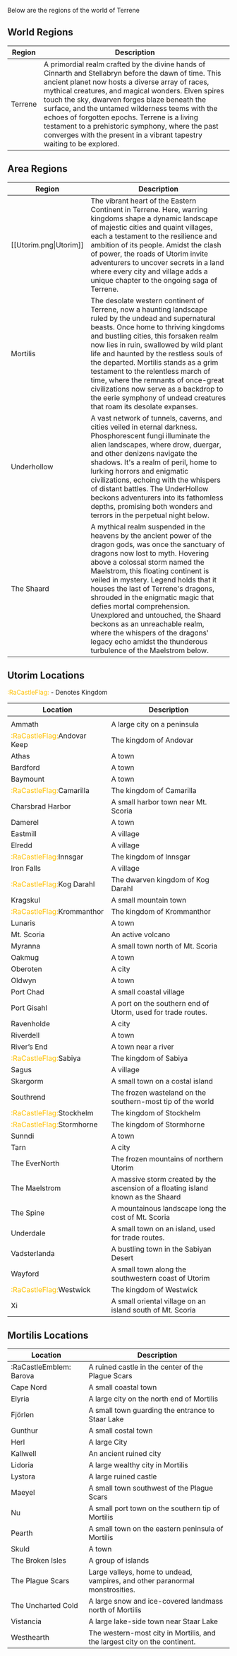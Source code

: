 Below are the regions of the world of Terrene

## World Regions
| Region | Description |
| ------ | ----------- |
| Terrene       |   A primordial realm crafted by the divine hands of Cinnarth and Stellabryn before the dawn of time. This ancient planet now hosts a diverse array of races, mythical creatures, and magical wonders. Elven spires touch the sky, dwarven forges blaze beneath the surface, and the untamed wilderness teems with the echoes of forgotten epochs. Terrene is a living testament to a prehistoric symphony, where the past converges with the present in a vibrant tapestry waiting to be explored.          |

## Area Regions

| Region                 | Description                                                                                                                                                                                                                                                                                                                                                                                                                                                                                                       |
| ---------------------- | ----------------------------------------------------------------------------------------------------------------------------------------------------------------------------------------------------------------------------------------------------------------------------------------------------------------------------------------------------------------------------------------------------------------------------------------------------------------------------------------------------------------- |
| [[Utorim.png\|Utorim]] | The vibrant heart of the Eastern Continent in Terrene. Here, warring kingdoms shape a dynamic landscape of majestic cities and quaint villages, each a testament to the resilience and ambition of its people. Amidst the clash of power, the roads of Utorim invite adventurers to uncover secrets in a land where every city and village adds a unique chapter to the ongoing saga of Terrene.                                                                                                                  |
| Mortilis               | The desolate western continent of Terrene, now a haunting landscape ruled by the undead and supernatural beasts. Once home to thriving kingdoms and bustling cities, this forsaken realm now lies in ruin, swallowed by wild plant life and haunted by the restless souls of the departed. Mortilis stands as a grim testament to the relentless march of time, where the remnants of once-great civilizations now serve as a backdrop to the eerie symphony of undead creatures that roam its desolate expanses. |
| Underhollow            | A vast network of tunnels, caverns, and cities veiled in eternal darkness. Phosphorescent fungi illuminate the alien landscapes, where drow, duergar, and other denizens navigate the shadows. It's a realm of peril, home to lurking horrors and enigmatic civilizations, echoing with the whispers of distant battles. The UnderHollow beckons adventurers into its fathomless depths, promising both wonders and terrors in the perpetual night below.                                                         |
| The Shaard                       | A mythical realm suspended in the heavens by the ancient power of the dragon gods, was once the sanctuary of dragons now lost to myth. Hovering above a colossal storm named the Maelstrom, this floating continent is veiled in mystery. Legend holds that it houses the last of Terrene's dragons, shrouded in the enigmatic magic that defies mortal comprehension. Unexplored and untouched, the Shaard beckons as an unreachable realm, where the whispers of the dragons' legacy echo amidst the thunderous turbulence of the Maelstrom below.                                                                                                                                                                                                                                                                                                                                                                                                                                                                                                                  |

## Utorim Locations
<span style="color:#ffc000">:RaCastleFlag: </span>- Denotes Kingdom

| Location         | Description |
| ---------------- | ----------- |
| |   |   |
|Ammath|A large city on a peninsula|
|<span style="color:#ffc000">:RaCastleFlag:</span>Andovar Keep|The kingdom of Andovar|
|Athas|A town|
|Bardford|A town|
|Baymount|A town|
|<span style="color:#ffc000">:RaCastleFlag:</span>Camarilla|The kingdom of Camarilla|
|Charsbrad Harbor|A small harbor town near Mt. Scoria|
|Damerel|A town|
|Eastmill|A village|
|Elredd|A village|
|<span style="color:#ffc000">:RaCastleFlag:</span>Innsgar|The kingdom of Innsgar|
|Iron Falls|A village|
|<span style="color:#ffc000">:RaCastleFlag:</span>Kog Darahl|The dwarven kingdom of Kog Darahl|
|Kragskul|A small mountain town|
|<span style="color:#ffc000">:RaCastleFlag:</span>Krommanthor|The kingdom of Krommanthor|
|Lunaris|A town|
|Mt. Scoria|An active volcano|
|Myranna|A small town north of Mt. Scoria|
|Oakmug|A town|
|Oberoten|A city|
|Oldwyn|A town|
|Port Chad|A small coastal village|
|Port Gisahl|A port on the southern end of Utorm, used for trade routes.|
|Ravenholde|A city|
|Riverdell|A town|
|River’s End|A town near a river|
|<span style="color:#ffc000">:RaCastleFlag:</span>Sabiya|The kingdom of Sabiya|
|Sagus|A village|
|Skargorm|A small town on a costal island|
|Southrend|The frozen wasteland on the southern-most tip of the world|
|<span style="color:#ffc000">:RaCastleFlag:</span>Stockhelm|The kingdom of Stockhelm|
|<span style="color:#ffc000">:RaCastleFlag:</span>Stormhorne|The kingdom of Stormhorne|
|Sunndi|A town|
|Tarn|A city|
|The EverNorth|The frozen mountains of northern Utorim|
|The Maelstrom|A massive storm created by the ascension of a floating island known as the Shaard|
|The Spine|A mountainous landscape long the cost of Mt. Scoria|
|Underdale|A small town on an island, used for trade routes.|
|Vadsterlanda|A bustling town in the Sabiyan Desert|
|Wayford|A small town along the southwestern coast of Utorim|
|<span style="color:#ffc000">:RaCastleFlag:</span>Westwick|The kingdom of Westwick|
|Xi|A small oriental village on an island south of Mt. Scoria|

## Mortilis Locations
| Location           | Description                                                                  |
| ------------------ | ---------------------------------------------------------------------------- |
|:RaCastleEmblem: Barova             | A ruined castle in the center of the Plague Scars                            |
| Cape Nord          | A small coastal town                                                         |
| Elyria             | A large city on the north end of Mortilis                                    |
| Fjörlen            | A small town guarding the entrance to Staar Lake                             |
| Gunthur            | A small costal town                                                          |
| Herl               | A large City                                                                 |
| Kallwell           | An ancient ruined city                                                       |
| Lidoria            | A large wealthy city in Mortilis                                             |
| Lystora            | A large ruined castle                                                        |
| Maeyel             | A small town southwest of the Plague Scars                                   |
| Nu                 | A small port town on the southern tip of Mortilis                            |
| Pearth             | A small town on the eastern peninsula of Mortilis                            |
| Skuld              | A town                                                                       |
| The Broken Isles   | A group of islands                                                           |
| The Plague Scars   | Large valleys, home to undead, vampires, and other paranormal monstrosities. |
| The Uncharted Cold | A large snow and ice-covered landmass north of Mortilis                      |
| Vistancia          | A large lake-side town near Staar Lake                                       |
| Westhearth         | The western-most city in Mortilis, and the largest city on the continent.    |